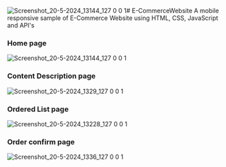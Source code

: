 ![Screenshot_20-5-2024_13144_127 0 0 1](https://github.com/satwikdg/E-commerce-Website/assets/154603944/b44b8037-f6db-4d49-8980-bc0e48def1cc)# E-CommerceWebsite
 A mobile responsive sample of E-Commerce Website using HTML, CSS, JavaScript and API's
 
 
 
### Home page
![Screenshot_20-5-2024_13144_127 0 0 1](https://github.com/satwikdg/E-commerce-Website/assets/154603944/26c960e9-cca3-4d14-a9bf-696f553206c2)




### Content Description page
![Screenshot_20-5-2024_1329_127 0 0 1](https://github.com/satwikdg/E-commerce-Website/assets/154603944/2c1a3084-59ab-4a6a-94c9-8e97a65ba6dd)




### Ordered List page
![Screenshot_20-5-2024_13228_127 0 0 1](https://github.com/satwikdg/E-commerce-Website/assets/154603944/6a420b6d-9b2c-4ff4-b3de-c2045fe99516)




### Order confirm page
![Screenshot_20-5-2024_1336_127 0 0 1](https://github.com/satwikdg/E-commerce-Website/assets/154603944/500fd57a-6f6f-405b-8308-fe5020df5bff)

